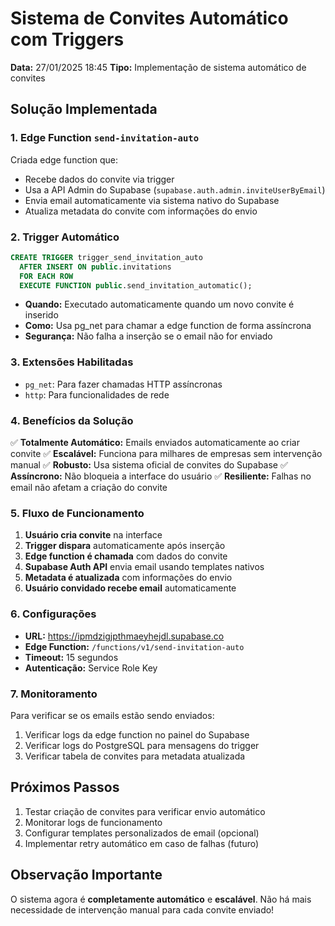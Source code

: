 # Sistema de Convites Automático com Triggers

**Data:** 27/01/2025 18:45
**Tipo:** Implementação de sistema automático de convites

## Solução Implementada

### 1. Edge Function `send-invitation-auto`

Criada edge function que:
- Recebe dados do convite via trigger
- Usa a API Admin do Supabase (`supabase.auth.admin.inviteUserByEmail`)
- Envia email automaticamente via sistema nativo do Supabase
- Atualiza metadata do convite com informações do envio

### 2. Trigger Automático

```sql
CREATE TRIGGER trigger_send_invitation_auto
  AFTER INSERT ON public.invitations
  FOR EACH ROW
  EXECUTE FUNCTION public.send_invitation_automatic();
```

- **Quando:** Executado automaticamente quando um novo convite é inserido
- **Como:** Usa pg_net para chamar a edge function de forma assíncrona
- **Segurança:** Não falha a inserção se o email não for enviado

### 3. Extensões Habilitadas

- `pg_net`: Para fazer chamadas HTTP assíncronas
- `http`: Para funcionalidades de rede

### 4. Benefícios da Solução

✅ **Totalmente Automático:** Emails enviados automaticamente ao criar convite
✅ **Escalável:** Funciona para milhares de empresas sem intervenção manual
✅ **Robusto:** Usa sistema oficial de convites do Supabase
✅ **Assíncrono:** Não bloqueia a interface do usuário
✅ **Resiliente:** Falhas no email não afetam a criação do convite

### 5. Fluxo de Funcionamento

1. **Usuário cria convite** na interface
2. **Trigger dispara** automaticamente após inserção
3. **Edge function é chamada** com dados do convite
4. **Supabase Auth API** envia email usando templates nativos
5. **Metadata é atualizada** com informações do envio
6. **Usuário convidado recebe email** automaticamente

### 6. Configurações

- **URL:** https://ipmdzigjpthmaeyhejdl.supabase.co
- **Edge Function:** `/functions/v1/send-invitation-auto`
- **Timeout:** 15 segundos
- **Autenticação:** Service Role Key

### 7. Monitoramento

Para verificar se os emails estão sendo enviados:
1. Verificar logs da edge function no painel do Supabase
2. Verificar logs do PostgreSQL para mensagens do trigger
3. Verificar tabela de convites para metadata atualizada

## Próximos Passos

1. Testar criação de convites para verificar envio automático
2. Monitorar logs de funcionamento
3. Configurar templates personalizados de email (opcional)
4. Implementar retry automático em caso de falhas (futuro)

## Observação Importante

O sistema agora é **completamente automático** e **escalável**. Não há mais necessidade de intervenção manual para cada convite enviado!